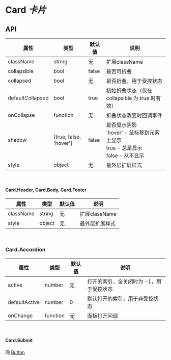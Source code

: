 # Card *卡片*

<example />

## API

| 属性 | 类型 | 默认值 | 说明 |
| --- | --- | --- | --- |
| className | string | 无 | 扩展className |
| collapsible | bool | false | 是否可折叠 |
| collapsed | bool | 无 | 是否折叠，用于受控状态 |
| defaultCollapsed | bool | true | 初始折叠状态（仅在 collapsible 为 true 时有效） |
| onCollapse | function | 无 | 折叠状态改变时回调事件 |
| shadow | \[true, false, 'hover'] | false | 是否显示阴影<br />'hover' - 鼠标移到元素上显示<br />true - 总是显示<br />false - 从不显示 |
| style | object | 无 | 最外层扩展样式 |

<br />

#### Card.Header, Card.Body, Card.Footer

| 属性 | 类型 | 默认值 | 说明 |
| --- | --- | --- | --- |
| className | string | 无 | 扩展className |
| style | object | 无 | 最外层扩展样式 |

<br />

### Card.Accordion

| 属性 | 类型 | 默认值 | 说明 |
| --- | --- | --- | --- |
| active | number | 无 | 打开的索引，全关闭时为 -1，用于受控状态 |
| defaultActive | number | 0 | 默认打开的索引，用于非受控状态 |
| onChange | function | 无 | 面板打开回调 |

<br />

#### Card.Submit

同 [Button](/components/Button)
